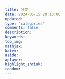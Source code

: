 ```yaml
---
title: 分类
date: 2024-06-15 20:13:06
updated:
type: "categories"
comments: false
description:
keywords:
top_img:
mathjax:
katex:
aside:
aplayer:
highlight_shrink:
random:
---
```

